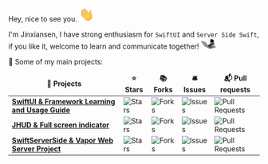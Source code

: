 
Hey, nice to see you.
<img src="assets/hi.gif" width="30 px">

I'm Jinxiansen, I have strong enthusiasm for `SwiftUI` and `Server Side Swift`, if you like it, welcome to learn and communicate together! <img src="assets/cat.gif" width="30">

🚀 Some of my main projects:

<table>
  <thead align="center">
    <tr>
      <td><b>🎁 Projects</b></td>
      <td><b>⭐ Stars</b></td>
      <td><b>📚 Forks</b></td>
      <td><b>🛎 Issues</b></td>
      <td><b>📬 Pull requests</b></td>
    </tr>
  </thead>
  <tbody>
    <tr>
	   <td><a href="https://github.com/Jinxiansen/SwiftUI"><b> SwiftUI & Framework Learning and Usage Guide </b></a></td>
      <td><img alt="Stars" src="https://img.shields.io/github/stars/Jinxiansen/SwiftUI?style=flat-square&labelColor=343b41"/></td>
      <td><img alt="Forks" src="https://img.shields.io/github/forks/Jinxiansen/SwiftUI?style=flat-square&labelColor=343b41"/></td>
      <td><img alt="Issues" src="https://img.shields.io/github/issues/Jinxiansen/SwiftUI?style=flat-square&labelColor=343b41"/></td>
      <td><img alt="Pull Requests" src="https://img.shields.io/github/issues-pr/Jinxiansen/SwiftUI?style=flat-square&labelColor=343b41"/></td>
    </tr>
	  <tr>
		<td><a href="https://github.com/Jinxiansen/JHUD"><b> JHUD & Full screen indicator </b></a></td>
      <td><img alt="Stars" src="https://img.shields.io/github/stars/Jinxiansen/JHUD?style=flat-square&labelColor=343b41"/></td>
      <td><img alt="Forks" src="https://img.shields.io/github/forks/Jinxiansen/JHUD?style=flat-square&labelColor=343b41"/></td>
      <td><img alt="Issues" src="https://img.shields.io/github/issues/Jinxiansen/JHUD?style=flat-square&labelColor=343b41"/></td>
      <td><img alt="Pull Requests" src="https://img.shields.io/github/issues-pr/Jinxiansen/JHUD?style=flat-square&labelColor=343b41"/></td>
    </tr>
		<tr>
		<td><a href="https://github.com/Jinxiansen/SwiftServerSide-Vapor"><b> SwiftServerSide & Vapor Web Server Project </b></a></td>
      <td><img alt="Stars" src="https://img.shields.io/github/stars/Jinxiansen/SwiftServerSide-Vapor?style=flat-square&labelColor=343b41"/></td>
      <td><img alt="Forks" src="https://img.shields.io/github/forks/Jinxiansen/SwiftServerSide-Vapor?style=flat-square&labelColor=343b41"/></td>
      <td><img alt="Issues" src="https://img.shields.io/github/issues/Jinxiansen/SwiftServerSide-Vapor?style=flat-square&labelColor=343b41"/></td>
      <td><img alt="Pull Requests" src="https://img.shields.io/github/issues-pr/Jinxiansen/SwiftServerSide-Vapor?style=flat-square&labelColor=343b41"/></td>
    </tr>
  </tbody>
</table>
